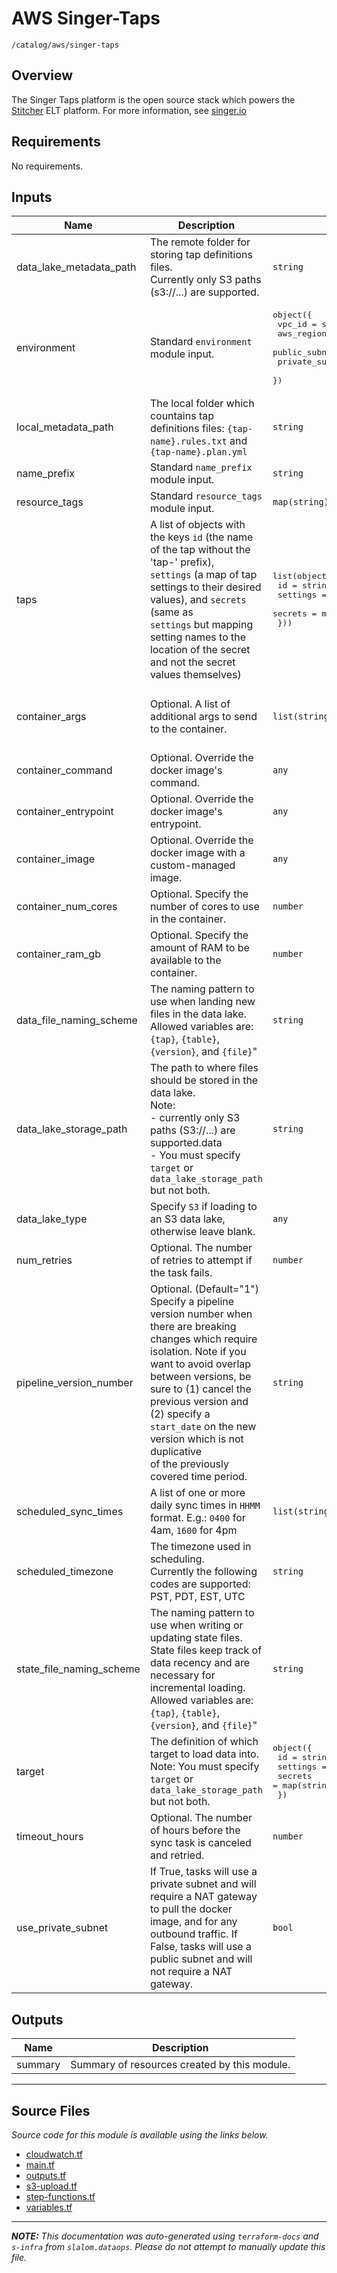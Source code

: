 
# AWS Singer-Taps

`/catalog/aws/singer-taps`

## Overview


The Singer Taps platform is the open source stack which powers the [Stitcher](https://www.stitcher.com) ELT platform. For more information, see [singer.io](https://singer.io)

## Requirements

No requirements.

## Inputs

| Name | Description | Type | Default | Required |
|------|-------------|------|---------|:--------:|
| data\_lake\_metadata\_path | The remote folder for storing tap definitions files.<br>Currently only S3 paths (s3://...) are supported. | `string` | n/a | yes |
| environment | Standard `environment` module input. | <pre>object({<br>    vpc_id          = string<br>    aws_region      = string<br>    public_subnets  = list(string)<br>    private_subnets = list(string)<br>  })</pre> | n/a | yes |
| local\_metadata\_path | The local folder which countains tap definitions files: `{tap-name}.rules.txt` and `{tap-name}.plan.yml` | `string` | n/a | yes |
| name\_prefix | Standard `name_prefix` module input. | `string` | n/a | yes |
| resource\_tags | Standard `resource_tags` module input. | `map(string)` | n/a | yes |
| taps | A list of objects with the keys `id` (the name of the tap without the 'tap-' prefix),<br>`settings` (a map of tap settings to their desired values), and `secrets` (same as<br>`settings` but mapping setting names to the location of the secret and not the secret<br>values themselves) | <pre>list(object({<br>    id       = string<br>    settings = map(string)<br>    secrets  = map(string)<br>  }))</pre> | n/a | yes |
| container\_args | Optional. A list of additional args to send to the container. | `list(string)` | <pre>[<br>  "--config_file=False",<br>  "--target_config_file=False"<br>]</pre> | no |
| container\_command | Optional. Override the docker image's command. | `any` | `null` | no |
| container\_entrypoint | Optional. Override the docker image's entrypoint. | `any` | `null` | no |
| container\_image | Optional. Override the docker image with a custom-managed image. | `any` | `null` | no |
| container\_num\_cores | Optional. Specify the number of cores to use in the container. | `number` | `0.5` | no |
| container\_ram\_gb | Optional. Specify the amount of RAM to be available to the container. | `number` | `1` | no |
| data\_file\_naming\_scheme | The naming pattern to use when landing new files in the data lake. Allowed variables are:<br>`{tap}`, `{table}`, `{version}`, and `{file}`" | `string` | `"{tap}/{table}/v{version}/{file}"` | no |
| data\_lake\_storage\_path | The path to where files should be stored in the data lake.<br>Note:<br> - currently only S3 paths (S3://...) are supported.data<br> - You must specify `target` or `data_lake_storage_path` but not both. | `string` | `null` | no |
| data\_lake\_type | Specify `S3` if loading to an S3 data lake, otherwise leave blank. | `any` | `null` | no |
| num\_retries | Optional. The number of retries to attempt if the task fails. | `number` | `0` | no |
| pipeline\_version\_number | Optional. (Default="1") Specify a pipeline version number when there are breaking changes which require<br>isolation. Note if you want to avoid overlap between versions, be sure to (1) cancel the<br>previous version and (2) specify a `start_date` on the new version which is not duplicative<br>of the previously covered time period. | `string` | `"1"` | no |
| scheduled\_sync\_times | A list of one or more daily sync times in `HHMM` format. E.g.: `0400` for 4am, `1600` for 4pm | `list(string)` | `[]` | no |
| scheduled\_timezone | The timezone used in scheduling.<br>Currently the following codes are supported: PST, PDT, EST, UTC | `string` | `"PT"` | no |
| state\_file\_naming\_scheme | The naming pattern to use when writing or updating state files. State files keep track of<br>data recency and are necessary for incremental loading. Allowed variables are:<br>`{tap}`, `{table}`, `{version}`, and `{file}`" | `string` | `"{tap}/{table}/state/{tap}-{table}-v{version}-state.json"` | no |
| target | The definition of which target to load data into.<br>Note: You must specify `target` or `data_lake_storage_path` but not both. | <pre>object({<br>    id       = string<br>    settings = map(string)<br>    secrets  = map(string)<br>  })</pre> | `null` | no |
| timeout\_hours | Optional. The number of hours before the sync task is canceled and retried. | `number` | `48` | no |
| use\_private\_subnet | If True, tasks will use a private subnet and will require a NAT gateway to pull the docker<br>image, and for any outbound traffic. If False, tasks will use a public subnet and will<br>not require a NAT gateway. | `bool` | `false` | no |

## Outputs

| Name | Description |
|------|-------------|
| summary | Summary of resources created by this module. |

---------------------

## Source Files

_Source code for this module is available using the links below._

* [cloudwatch.tf](https://github.com/slalom-ggp/dataops-infra/tree/master//catalog/aws/singer-taps/cloudwatch.tf)
* [main.tf](https://github.com/slalom-ggp/dataops-infra/tree/master//catalog/aws/singer-taps/main.tf)
* [outputs.tf](https://github.com/slalom-ggp/dataops-infra/tree/master//catalog/aws/singer-taps/outputs.tf)
* [s3-upload.tf](https://github.com/slalom-ggp/dataops-infra/tree/master//catalog/aws/singer-taps/s3-upload.tf)
* [step-functions.tf](https://github.com/slalom-ggp/dataops-infra/tree/master//catalog/aws/singer-taps/step-functions.tf)
* [variables.tf](https://github.com/slalom-ggp/dataops-infra/tree/master//catalog/aws/singer-taps/variables.tf)

---------------------

_**NOTE:** This documentation was auto-generated using
`terraform-docs` and `s-infra` from `slalom.dataops`.
Please do not attempt to manually update this file._
